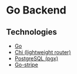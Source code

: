 # Go Backend

## Technologies
* [Go](https://go.dev/) 
* [Chi (lightweight router)](https://github.com/go-chi/chi)
* [PostgreSQL (pgx)](https://github.com/jackc/pgx)
* [Go-stripe](https://github.com/stripe/stripe-go)

